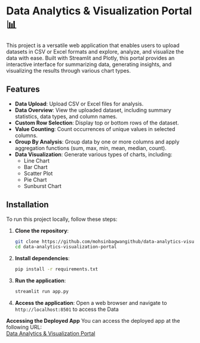 # Data Analytics & Visualization Portal 📊

This project is a versatile web application that enables users to upload datasets in CSV or Excel formats and explore, analyze, and visualize the data with ease. Built with Streamlit and Plotly, this portal provides an interactive interface for summarizing data, generating insights, and visualizing the results through various chart types.

## Features

- **Data Upload**: Upload CSV or Excel files for analysis.
- **Data Overview**: View the uploaded dataset, including summary statistics, data types, and column names.
- **Custom Row Selection**: Display top or bottom rows of the dataset.
- **Value Counting**: Count occurrences of unique values in selected columns.
- **Group By Analysis**: Group data by one or more columns and apply aggregation functions (sum, max, min, mean, median, count).
- **Data Visualization**: Generate various types of charts, including:
  - Line Chart
  - Bar Chart
  - Scatter Plot
  - Pie Chart
  - Sunburst Chart

## Installation

To run this project locally, follow these steps:

1. **Clone the repository**:
   ```bash
   git clone https://github.com/mohsinbagwangithub/data-analytics-visualization-portal.git
   cd data-analytics-visualization-portal

2. **Install dependencies**:
    ```bash
    pip install -r requirements.txt

3. **Run the application**:
    ```bash
    streamlit run app.py

5. **Access the application**:
    Open a web browser and navigate to `http://localhost:8501` to access the Data

**Accessing the Deployed App**
    You can access the deployed app at the following URL:<br>
    [Data Analytics & Visualization Portal](https://data-analytics-visualization.streamlit.app/)